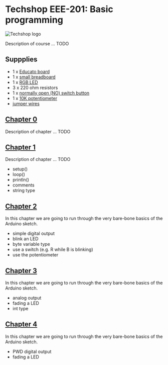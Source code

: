 # Techshop EEE-201: Basic programming

![Techshop logo](http://3dprintingforbeginners.com/wp-content/uploads/2013/03/techshop.png "Techshop logo")

Description of course ... TODO


## Suppplies

- 1 x [Educato board](https://moderndevice.com/product/educato/)
- 1 x [small breadboard](https://www.sparkfun.com/products/12002)
- 1 x [RGB LED](https://www.sparkfun.com/products/11679)
- 3 x 220 ohm resistors
- 1 x [normally open (NO) switch button](https://www.sparkfun.com/products/9190)
- 1 x [10K potentiometer](https://www.sparkfun.com/products/9806)
- [jumper wires](https://www.sparkfun.com/products/13870)


## [Chapter 0](https://github.com/ConstantinoSchillebeeckx/Techshop-EEE-201/tree/master/chapter_0)

Description of chapter ... TODO 


## [Chapter 1](https://github.com/ConstantinoSchillebeeckx/Techshop-EEE-201/tree/master/chapter_1)

Description of chapter ... TODO 

- setup()
- loop()
- println()
- comments
- string type


## [Chapter 2](https://github.com/ConstantinoSchillebeeckx/Techshop-EEE-201/tree/master/chapter_2)

In this chapter we are going to run through the very bare-bone basics of the Arduino sketch.  

- simple digital output
- blink an LED
- byte variable type
- use a switch (e.g. R while B is blinking)
- use the potentiometer


## [Chapter 3](https://github.com/ConstantinoSchillebeeckx/Techshop-EEE-201/tree/master/chapter_3)

In this chapter we are going to run through the very bare-bone basics of the Arduino sketch.  

- analog output
- fading a LED
- int type


## [Chapter 4](https://github.com/ConstantinoSchillebeeckx/Techshop-EEE-201/tree/master/chapter_4)

In this chapter we are going to run through the very bare-bone basics of the Arduino sketch.  

- PWD digital output
- fading a LED
